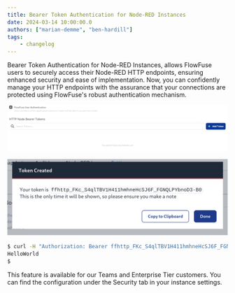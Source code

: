 ```yaml
---
title: Bearer Token Authentication for Node-RED Instances
date: 2024-03-14 10:00:00.0
authors: ["marian-demme", "ben-hardill"]
tags:
    - changelog
---
```

Bearer Token Authentication for Node-RED Instances, allows FlowFuse users to securely access their Node-RED HTTP endpoints, ensuring enhanced security and ease of implementation. Now, you can confidently manage your HTTP endpoints with the assurance that your connections are protected using FlowFuse's robust authentication mechanism. 

![Screenshot Instance Setting Bearer Token](./images/bearer-token-authentication.png)

![Screenshot of New Bearer Token](./images/bearer-token-exampe.png)

```bash
$ curl -H "Authorization: Bearer ffhttp_FKc_S4qlTBV1H411hmhneHcSJ6F_FGNQLPYbnoD3-B0" https://healthy-rook-4329.flowforge.cloud/test
HelloWorld
$
```

This feature is available for our Teams and Enterprise Tier customers. You can find the configuration under the Security tab in your instance settings.
